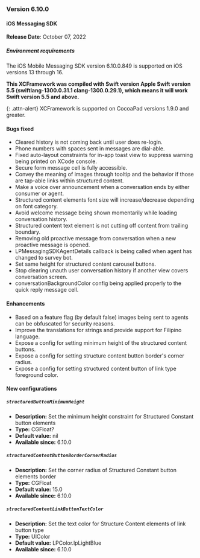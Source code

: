 ### Version 6.10.0
#### iOS Messaging SDK

**Release Date**: October 07, 2022

##### Environment requirements

The iOS Mobile Messaging SDK version 6.10.0.849 is supported on iOS versions 13 through 16.

**This XCFramework was compiled with Swift version Apple Swift version 5.5 (swiftlang-1300.0.31.1 clang-1300.0.29.1), which means it will work Swift version 5.5 and above.**

{: .attn-alert}
XCFramework is supported on CocoaPad versions 1.9.0 and greater.

#### Bugs fixed

- Cleared history is not coming back until user does re-login.
- Phone numbers with spaces sent in messages are dial-able.
- Fixed auto-layout constraints for in-app toast view to suppress warning being printed on XCode console.
- Secure form message cell is fully accessible.
- Convey the meaning of images through tooltip and the behavior if those are tap-able links within structured content.
- Make a voice over announcement when a conversation ends by either consumer or agent.
- Structured content elements font size will increase/decrease depending on font category.
- Avoid welcome message being shown momentarily while loading conversation history.
- Structured content text element is not cutting off content from trailing boundary.
- Removing old proactive message from conversation when a new proactive message is opened.
- LPMessagingSDKAgentDetails callback is being called when agent has changed to survey bot.
- Set same height for structured content carousel buttons.
- Stop clearing unauth user conversation history if another view covers conversation screen.
- conversationBackgroundColor config being applied properly to the quick reply message cell.

#### Enhancements

- Based on a feature flag (by default false) images being sent to agents can be obfuscated for security reasons.
- Improve the translations for strings and provide support for Filipino language.
- Expose a config for setting minimum height of the structured content buttons.
- Expose a config for setting structure content button border's corner radius.
- Expose a config for setting structured content button of link type foreground color.

#### New configurations

##### `structuredButtonMinimumHeight`
- **Description:** Set the minimum height constraint for Structured Constant button elements
- **Type:** CGFloat?
- **Default value:** nil
- **Available since:** 6.10.0

##### `structuredContentButtonBorderCornerRadius`
- **Description:** Set the corner radius of Structured Constant button elements border
- **Type:** CGFloat
- **Default value:** 15.0
- **Available since:** 6.10.0

##### `structuredContentLinkButtonTextColor`
- **Description:** Set the text color for Structure Content elements of link button type
- **Type:** UIColor
- **Default value:** LPColor.lpLightBlue
- **Available since:** 6.10.0
